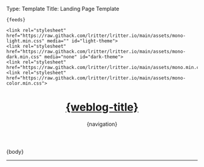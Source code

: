 Type: Template
Title: Landing Page Template

<!DOCTYPE html>
<html lang="en">
<head>
	<title>{weblog-title}{separator}{post-title}</title>
	<meta charset="utf-8">
	<meta name="viewport" content="width=device-width, initial-scale=1">
	<meta name="fediverse:creator" content="@lritter@social.lol" />

	{feeds}

	<link rel="stylesheet" href="https://raw.githack.com/lritter/lritter.io/main/assets/mono-light.min.css" media="" id="light-theme">
	<link rel="stylesheet" href="https://raw.githack.com/lritter/lritter.io/main/assets/mono-dark.min.css" media="none" id="dark-theme">
	<link rel="stylesheet" href="https://raw.githack.com/lritter/lritter.io/main/assets/mono.min.css">
	<link rel="stylesheet" href="https://raw.githack.com/lritter/lritter.io/main/assets/mono-color.min.css">
</head>
<body>

<header>
	<h1 class="weblog-title"><a href="{base-path}">{weblog-title}</a></h1>
	{navigation}
</header>

<main>

{body}

<hr>

</main>

<footer>
  <script src="https://status.lol/lritter.js?time&link&fluent"></script>
	<a rel="me" href="https://social.lol/@lritter" style="visibility: hidden;">Mastodon</a>
</footer>

</body>
</html>
